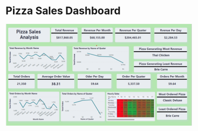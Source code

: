 # Pizza Sales Dashboard 
![Dashboard](https://github.com/ZAIN-NAQ/pizzasalesdash/blob/main/PizzaSales.png)
